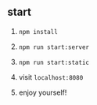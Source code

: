 ## start

1. `npm install`

2. `npm run start:server`

3. `npm run start:static`

4. visit `localhost:8080`

5. enjoy yourself!
